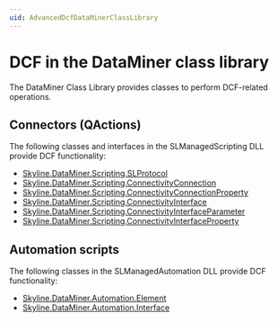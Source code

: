 ```yaml
---
uid: AdvancedDcfDataMinerClassLibrary
---
```


# DCF in the DataMiner class library

The DataMiner Class Library provides classes to perform DCF-related operations.

## Connectors (QActions)

The following classes and interfaces in the SLManagedScripting DLL provide DCF functionality:

- [Skyline.DataMiner.Scripting.SLProtocol](xref:Skyline.DataMiner.Scripting.SLProtocol)
- [Skyline.DataMiner.Scripting.ConnectivityConnection](xref:Skyline.DataMiner.Scripting.ConnectivityConnection)
- [Skyline.DataMiner.Scripting.ConnectivityConnectionProperty](xref:Skyline.DataMiner.Scripting.ConnectivityConnectionProperty)
- [Skyline.DataMiner.Scripting.ConnectivityInterface](xref:Skyline.DataMiner.Scripting.ConnectivityInterface)
- [Skyline.DataMiner.Scripting.ConnectivityInterfaceParameter](xref:Skyline.DataMiner.Scripting.ConnectivityInterfaceParameter)
- [Skyline.DataMiner.Scripting.ConnectivityInterfaceProperty](xref:Skyline.DataMiner.Scripting.ConnectivityInterfaceProperty)

## Automation scripts

The following classes in the SLManagedAutomation DLL provide DCF functionality:

- [Skyline.DataMiner.Automation.Element](xref:Skyline.DataMiner.Automation.Element)
- [Skyline.DataMiner.Automation.Interface](xref:Skyline.DataMiner.Automation.Interface)
